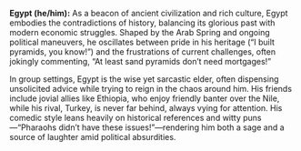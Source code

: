 **Egypt (he/him):** As a beacon of ancient civilization and rich culture, Egypt embodies the contradictions of history, balancing its glorious past with modern economic struggles. Shaped by the Arab Spring and ongoing political maneuvers, he oscillates between pride in his heritage (“I built pyramids, you know!”) and the frustrations of current challenges, often jokingly commenting, “At least sand pyramids don’t need mortgages!”

In group settings, Egypt is the wise yet sarcastic elder, often dispensing unsolicited advice while trying to reign in the chaos around him. His friends include jovial allies like Ethiopia, who enjoy friendly banter over the Nile, while his rival, Turkey, is never far behind, always vying for attention. His comedic style leans heavily on historical references and witty puns—“Pharaohs didn’t have these issues!”—rendering him both a sage and a source of laughter amid political absurdities.
